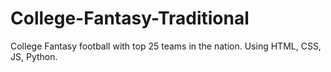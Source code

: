 # College-Fantasy-Traditional
College Fantasy football with top 25 teams in the nation. Using HTML, CSS, JS, Python.
